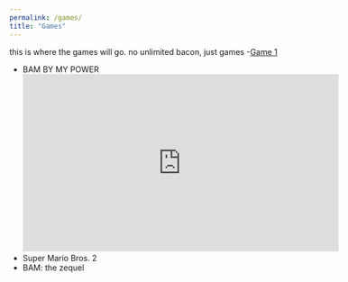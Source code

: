 ```yaml
---
permalink: /games/
title: "Games"
---
```


this is where the games will go. no unlimited bacon, just games
-[Game 1](/games/rainfall/)
- BAM
  BY MY POWER
  <iframe width="560" height="315" src="https://www.youtube.com/embed/9OZ-yNdKw3o?si=vs3jf1AZZGEoOICv" title="YouTube video player" frameborder="0" allow="accelerometer; autoplay; clipboard-write; encrypted-media; gyroscope; picture-in-picture; web-share" referrerpolicy="strict-origin-when-cross-origin" allowfullscreen></iframe>
- Super Mario Bros. 2
- BAM: the zequel
